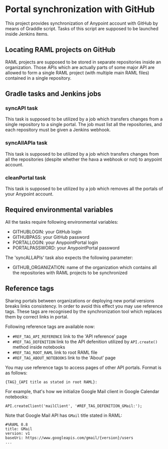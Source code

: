 # Portal synchronization with GitHub

This project provides synchronization of Anypoint account with GitHub by means of Graddle script. Tasks of this script are supposed to be launched inside Jenkins items.

## Locating RAML projects on GitHub

RAML projects are supposed to be stored in separate repositories inside an organization. Those APIs which are actually parts of some major API are allowed to form a single RAML project (with multiple main RAML files) contained in a single repository.

## Gradle tasks and Jenkins jobs

### syncAPI task
This task is supposed to be utilized by a job which transfers changes from a single repository to a single portal. The job must list all the repositories, and each repository must be given a Jenkins webhook. 

### syncAllAPIa task
This task is supposed to be utilized by a job which transfers changes from all the repositories (despite whether the hava a webhook or not) to anypoint account.

### cleanPortal task
This task is supposed to be utilized by a job which removes all the portals of your Anypoint account.

## Required environmental variables

All the tasks require following environmental variables:
- GITHUBLOGIN: your GitHub login
- GITHUBPASS: your GitHub password
- PORTALLOGIN: your AnypointPortal login
- PORTALPASSWORD: your AnypointPortal password

The 'syncALLAPIs' task also expects the following parameter: 
- GITHUB_ORGANIZATION: name of the organization which contains all the repositories with RAML projects to be synchronized
 
## Reference tags
Sharing portals between organizations or deploying new portal versions breaks links consistency. In order to avoid this effect you may use reference tags. These tags are recognised by the synchronization tool which replaces them by correct links in portal.

Following reference tags are available now:

- `#REF_TAG_API_REFERENCE` link to the 'API reference' page
- `#REF_TAG_DEFENITION` link to the API defenition utilized by `API.create()` method inside notebooks
- `#REF_TAG_ROOT_RAML` link to root RAML file
- `#REF_TAG_ABOUT_NOTEBOOKS` link to the 'About' page
 
You may use reference tags to access pages of other API portals. Format is as follows:
```
{TAG}_{API title as stated in root RAML}:
```
For example, that's how we initialize Google Mail client in Google Calendar notebooks:
```
API.createClient('mailClient', '#REF_TAG_DEFENITION_GMail:');
```
Note that Google Mail API has `GMail` title stated in RAML:
```
#%RAML 0.8
title: GMail
version: v1
baseUri: https://www.googleapis.com/gmail/{version}/users
...
```
